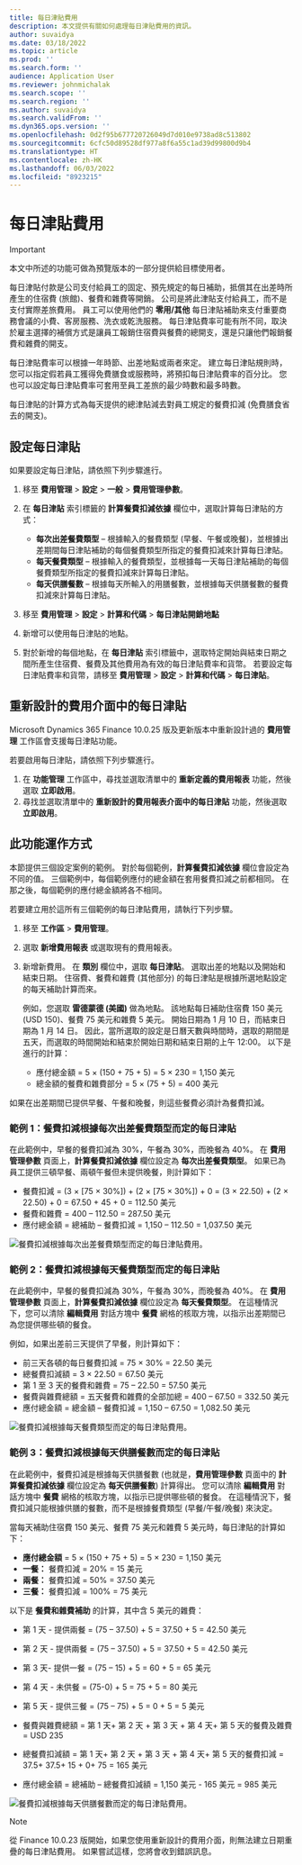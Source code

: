 ```yaml
---
title: 每日津貼費用
description: 本文提供有關如何處理每日津貼費用的資訊。
author: suvaidya
ms.date: 03/18/2022
ms.topic: article
ms.prod: ''
ms.search.form: ''
audience: Application User
ms.reviewer: johnmichalak
ms.search.scope: ''
ms.search.region: ''
ms.author: suvaidya
ms.search.validFrom: ''
ms.dyn365.ops.version: ''
ms.openlocfilehash: 0d2f95b677720726049d7d010e9738ad8c513802
ms.sourcegitcommit: 6cfc50d89528df977a8f6a55c1ad39d99800d9b4
ms.translationtype: HT
ms.contentlocale: zh-HK
ms.lasthandoff: 06/03/2022
ms.locfileid: "8923215"
---
```

# <a name="per-diem-expenses"></a>每日津貼費用

> [!IMPORTANT] 
> 本文中所述的功能可做為預覽版本的一部分提供給目標使用者。

每日津貼付款是公司支付給員工的固定、預先規定的每日補助，抵償其在出差時所產生的住宿費 (旅館)、餐費和雜費等開銷。 公司是將此津貼支付給員工，而不是支付實際差旅費用。 員工可以使用他們的 **零用/其他** 每日津貼補助來支付重要商務會議的小費、客房服務、洗衣或乾洗服務。 每日津貼費率可能有所不同，取決於雇主選擇的補償方式是讓員工報銷住宿費與餐費的總開支，還是只讓他們報銷餐費和雜費的開支。

每日津貼費率可以根據一年時節、出差地點或兩者來定。 建立每日津貼規則時，您可以指定假若員工獲得免費膳食或服務時，將預扣每日津貼費率的百分比。 您也可以設定每日津貼費率可套用至員工差旅的最少時數和最多時數。

每日津貼的計算方式為每天提供的總津貼減去對員工規定的餐費扣減 (免費膳食省去的開支)。

## <a name="configure-per-diems"></a>設定每日津貼

如果要設定每日津貼，請依照下列步驟進行。

1. 移至 **費用管理** \> **設定** \> **一般** \> **費用管理參數**。
2. 在 **每日津貼** 索引標籤的 **計算餐費扣減依據** 欄位中，選取計算每日津貼的方式：

    - **每次出差餐費類型** – 根據輸入的餐費類型 (早餐、午餐或晚餐)，並根據出差期間每日津貼補助的每個餐費類型所指定的餐費扣減來計算每日津貼。
    - **每天餐費類型** – 根據輸入的餐費類型，並根據每一天每日津貼補助的每個餐費類型所指定的餐費扣減來計算每日津貼。
    - **每天供膳餐數** – 根據每天所輸入的用膳餐數，並根據每天供膳餐數的餐費扣減來計算每日津貼。

3. 移至 **費用管理** \> **設定** \> **計算和代碼** \> **每日津貼開銷地點**
4. 新增可以使用每日津貼的地點。
5. 對於新增的每個地點，在 **每日津貼** 索引標籤中，選取特定開始與結束日期之間所產生住宿費、餐費及其他費用為有效的每日津貼費率和貨幣。 若要設定每日津貼費率和貨幣，請移至 **費用管理** \> **設定** \> **計算和代碼** \> **每日津貼**。

## <a name="per-diems-in-the-reimagined-expense-interface"></a>重新設計的費用介面中的每日津貼

Microsoft Dynamics 365 Finance 10.0.25 版及更新版本中重新設計過的 **費用管理** 工作區會支援每日津貼功能。

若要啟用每日津貼，請依照下列步驟進行。

1. 在 **功能管理** 工作區中，尋找並選取清單中的 **重新定義的費用報表** 功能，然後選取 **立即啟用**。
2. 尋找並選取清單中的 **重新設計的費用報表介面中的每日津貼** 功能，然後選取 **立即啟用**。

## <a name="how-the-feature-works"></a>此功能運作方式

本節提供三個設定案例的範例。 對於每個範例，**計算餐費扣減依據** 欄位會設定為不同的值。 三個範例中，每個範例應付的總金額在套用餐費扣減之前都相同。 在那之後，每個範例的應付總金額將各不相同。

若要建立用於這所有三個範例的每日津貼費用，請執行下列步驟。

1. 移至 **工作區** \> **費用管理**。
2. 選取 **新增費用報表** 或選取現有的費用報表。
3. 新增新費用。 在 **類別** 欄位中，選取 **每日津貼**。 選取出差的地點以及開始和結束日期。 住宿費、餐費和雜費 (其他部分) 的每日津貼是根據所選地點設定的每天補助計算而來。

    例如，您選取 **雷德蒙德 (美國)** 做為地點。 該地點每日補助住宿費 150 美元 (USD 150)、餐費 75 美元和雜費 5 美元。 開始日期為 1 月 10 日，而結束日期為 1 月 14 日。 因此，當所選取的設定是日曆天數與時間時，選取的期間是五天，而選取的時間開始和結束於開始日期和結束日期的上午 12:00。 以下是進行的計算：

    - 應付總金額 = 5 × (150 + 75 + 5) = 5 × 230 = 1,150 美元
    - 總金額的餐費和雜費部分 = 5 × (75 + 5) = 400 美元

如果在出差期間已提供早餐、午餐和晚餐，則這些餐費必須計為餐費扣減。

### <a name="example-1-per-diem-where-meal-reductions-are-based-on-meal-type-per-trip"></a>範例 1：餐費扣減根據每次出差餐費類型而定的每日津貼

在此範例中，早餐的餐費扣減為 30%，午餐為 30%，而晚餐為 40%。 在 **費用管理參數** 頁面上，**計算餐費扣減依據** 欄位設定為 **每次出差餐費類型**。 如果已為員工提供三頓早餐、兩頓午餐但未提供晚餐，則計算如下：

- 餐費扣減 = (3 × \[75 × 30%\]) + (2 × \[75 × 30%\]) + 0 = (3 × 22.50) + (2 × 22.50) + 0 = 67.50 + 45 + 0 = 112.50 美元
- 餐費和雜費 = 400 – 112.50 = 287.50 美元
- 應付總金額 = 總補助 – 餐費扣減 = 1,150 – 112.50 = 1,037.50 美元

![餐費扣減根據每次出差餐費類型而定的每日津貼費用。](media/1-meal-type-per-trip.png)

### <a name="example-2-per-diem-where-meal-reductions-are-based-on-meal-type-per-day"></a>範例 2：餐費扣減根據每天餐費類型而定的每日津貼

在此範例中，早餐的餐費扣減為 30%，午餐為 30%，而晚餐為 40%。 在 **費用管理參數** 頁面上，**計算餐費扣減依據** 欄位設定為 **每天餐費類型**。 在這種情況下，您可以清除 **編輯費用** 對話方塊中 **餐費** 網格的核取方塊，以指示出差期間已為您提供哪些頓的餐食。

例如，如果出差前三天提供了早餐，則計算如下：

- 前三天各頓的每日餐費扣減 = 75 × 30% = 22.50 美元
- 總餐費扣減額 = 3 × 22.50 = 67.50 美元
- 第 1 至 3 天的餐費和雜費 = 75 – 22.50 = 57.50 美元
- 餐費與雜費總額 = 五天餐費和雜費的全部加總 = 400 – 67.50 = 332.50 美元
- 應付總金額 = 總金額 – 餐費扣減 = 1,150 – 67.50 = 1,082.50 美元

![餐費扣減根據每天餐費類型而定的每日津貼費用。](media/2-meal-type-per-day.png)

### <a name="example-3-per-diem-where-meal-reductions-are-based-on-number-of-meals-per-day"></a>範例 3：餐費扣減根據每天供膳餐數而定的每日津貼

在此範例中，餐費扣減是根據每天供膳餐數 (也就是，**費用管理參數** 頁面中的 **計算餐費扣減依據** 欄位設定為 **每天供膳餐數**) 計算得出。 您可以清除 **編輯費用** 對話方塊中 **餐費** 網格的核取方塊，以指示已提供哪些頓的餐食。
在這種情況下，餐費扣減只能根據供膳的餐數，而不是根據餐費類型 (早餐/午餐/晚餐) 來決定。

當每天補助住宿費 150 美元、餐費 75 美元和雜費 5 美元時，每日津貼的計算如下：

- **應付總金額** = 5 × (150 + 75 + 5) = 5 × 230 = 1,150 美元
- **一餐：** 餐費扣減 = 20% = 15 美元
- **兩餐：** 餐費扣減 = 50% = 37.50 美元
- **三餐：** 餐費扣減 = 100% = 75 美元

以下是 **餐費和雜費補助** 的計算，其中含 5 美元的雜費：

- 第 1 天 - 提供兩餐 = (75 – 37.50) + 5 = 37.50 + 5 = 42.50 美元
- 第 2 天 - 提供兩餐 = (75 – 37.50) + 5 = 37.50 + 5 = 42.50 美元
- 第 3 天- 提供一餐 = (75 – 15) + 5 = 60 + 5 = 65 美元
- 第 4 天 - 未供餐 = (75-0) + 5 = 75 + 5 = 80 美元
- 第 5 天 - 提供三餐 = (75 – 75) + 5 = 0 + 5 = 5 美元

- 餐費與雜費總額 = 第 1 天+ 第 2 天 + 第 3 天 + 第 4 天+ 第 5 天的餐費及雜費= USD 235
- 總餐費扣減額 = 第 1 天+ 第 2 天 + 第 3 天 + 第 4 天+ 第 5 天的餐費扣減 = 37.5+ 37.5+ 15 + 0+ 75 = 165 美元
- 應付總金額 = 總補助 – 總餐費扣減額 = 1,150 美元 - 165 美元 = 985 美元

![餐費扣減根據每天供膳餐數而定的每日津貼費用。](media/3-number-of-meals-per-day.png)

> [!NOTE]
> 從 Finance 10.0.23 版開始，如果您使用重新設計的費用介面，則無法建立日期重疊的每日津貼費用。 如果嘗試這樣，您將會收到錯誤訊息。
